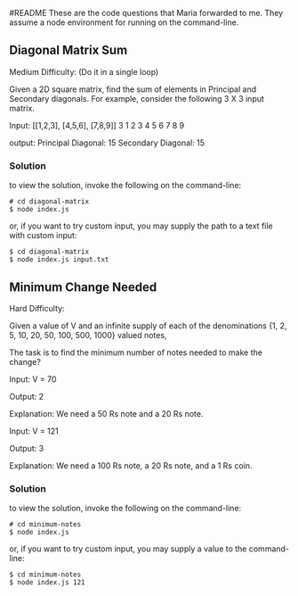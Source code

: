 #README
These are the code questions that Maria forwarded to me. They assume a node environment for running on the command-line.

## Diagonal Matrix Sum
Medium Difficulty: (Do it in a single loop)

Given a 2D square matrix, find the sum of elements in Principal and Secondary diagonals. For example, consider the following 3 X 3 input matrix. 


Input: [[1,2,3], [4,5,6], [7,8,9]] 
3
1 2 3
4 5 6
7 8 9

output:
Principal Diagonal: 15
Secondary Diagonal: 15

### Solution
to view the solution, invoke the following on the command-line:

```
# cd diagonal-matrix
$ node index.js
```

or, if you want to try custom input, you may supply the path to a text file with custom input:

```
$ cd diagonal-matrix
$ node index.js input.txt
```


## Minimum Change Needed
Hard Difficulty:


Given a value of V and an infinite supply of each of the denominations {1, 2, 5, 10, 20, 50, 100, 500, 1000} valued notes, 


The task is to find the minimum number of notes needed to make the change? 


Input: V = 70 

Output: 2 

Explanation: We need a 50 Rs note and a 20 Rs note. 


Input: V = 121 

Output: 3 

Explanation: We need a 100 Rs note, a 20 Rs note, and a 1 Rs coin. 

### Solution
to view the solution, invoke the following on the command-line:

```
# cd minimum-notes
$ node index.js
```

or, if you want to try custom input, you may supply a value to the command-line:

```
$ cd minimum-notes
$ node index.js 121
```
